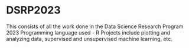 # DSRP2023
This consists of all the work done in the Data Science Research Program 2023
Programming language used - R
Projects include plotting and analyzing data, supervised and unsupervised machine learning, etc.
